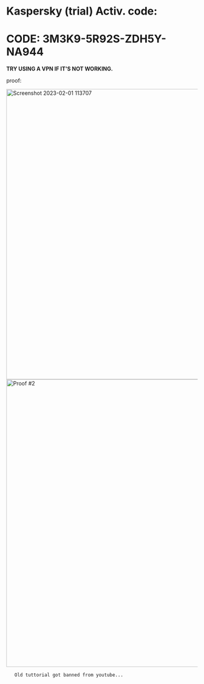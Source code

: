   # Kaspersky (trial) Activ. code:

# **CODE: 3M3K9-5R92S-ZDH5Y-NA944**
 
**TRY USING A VPN IF IT'S NOT WORKING.**

proof:

<img width="764" alt="Screenshot 2023-02-01 113707" src="https://user-images.githubusercontent.com/123305689/216149559-149e4545-0174-4019-9c33-fd393d5a28cb.png">

<img width="757" alt="Proof #2" src="https://user-images.githubusercontent.com/123305689/216149935-bf03ae2e-46c2-4a3d-ba93-6de7aa234c48.png">




       Old tuttorial got banned from youtube...
